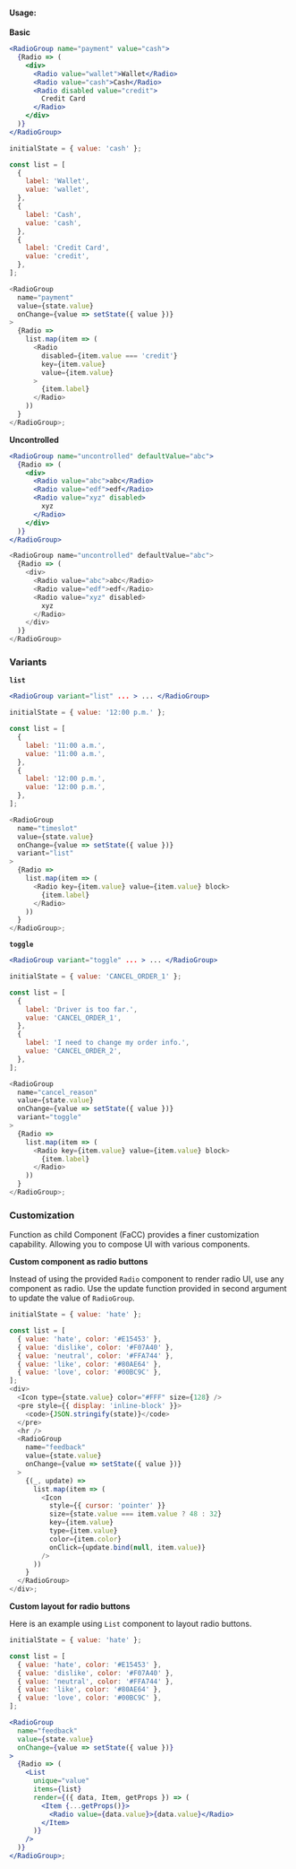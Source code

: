 #### Usage:

**Basic**

```jsx static
<RadioGroup name="payment" value="cash">
  {Radio => (
    <div>
      <Radio value="wallet">Wallet</Radio>
      <Radio value="cash">Cash</Radio>
      <Radio disabled value="credit">
        Credit Card
      </Radio>
    </div>
  )}
</RadioGroup>
```

```js
initialState = { value: 'cash' };

const list = [
  {
    label: 'Wallet',
    value: 'wallet',
  },
  {
    label: 'Cash',
    value: 'cash',
  },
  {
    label: 'Credit Card',
    value: 'credit',
  },
];

<RadioGroup
  name="payment"
  value={state.value}
  onChange={value => setState({ value })}
>
  {Radio =>
    list.map(item => (
      <Radio
        disabled={item.value === 'credit'}
        key={item.value}
        value={item.value}
      >
        {item.label}
      </Radio>
    ))
  }
</RadioGroup>;
```

**Uncontrolled**

```jsx static
<RadioGroup name="uncontrolled" defaultValue="abc">
  {Radio => (
    <div>
      <Radio value="abc">abc</Radio>
      <Radio value="edf">edf</Radio>
      <Radio value="xyz" disabled>
        xyz
      </Radio>
    </div>
  )}
</RadioGroup>
```

```js
<RadioGroup name="uncontrolled" defaultValue="abc">
  {Radio => (
    <div>
      <Radio value="abc">abc</Radio>
      <Radio value="edf">edf</Radio>
      <Radio value="xyz" disabled>
        xyz
      </Radio>
    </div>
  )}
</RadioGroup>
```

### Variants

**`list`**

```jsx static
<RadioGroup variant="list" ... > ... </RadioGroup>
```

```js
initialState = { value: '12:00 p.m.' };

const list = [
  {
    label: '11:00 a.m.',
    value: '11:00 a.m.',
  },
  {
    label: '12:00 p.m.',
    value: '12:00 p.m.',
  },
];

<RadioGroup
  name="timeslot"
  value={state.value}
  onChange={value => setState({ value })}
  variant="list"
>
  {Radio =>
    list.map(item => (
      <Radio key={item.value} value={item.value} block>
        {item.label}
      </Radio>
    ))
  }
</RadioGroup>;
```

**`toggle`**

```jsx static
<RadioGroup variant="toggle" ... > ... </RadioGroup>
```

```js
initialState = { value: 'CANCEL_ORDER_1' };

const list = [
  {
    label: 'Driver is too far.',
    value: 'CANCEL_ORDER_1',
  },
  {
    label: 'I need to change my order info.',
    value: 'CANCEL_ORDER_2',
  },
];

<RadioGroup
  name="cancel_reason"
  value={state.value}
  onChange={value => setState({ value })}
  variant="toggle"
>
  {Radio =>
    list.map(item => (
      <Radio key={item.value} value={item.value} block>
        {item.label}
      </Radio>
    ))
  }
</RadioGroup>;
```

### Customization

Function as child Component (FaCC) provides a finer customization capability. Allowing you to compose UI with various components.

**Custom component as radio buttons**

Instead of using the provided `Radio` component to render radio UI, use any component as radio. Use the update function provided in second argument to update the value of `RadioGroup`.

```js
initialState = { value: 'hate' };

const list = [
  { value: 'hate', color: '#E15453' },
  { value: 'dislike', color: '#F07A40' },
  { value: 'neutral', color: '#FFA744' },
  { value: 'like', color: '#80AE64' },
  { value: 'love', color: '#00BC9C' },
];
<div>
  <Icon type={state.value} color="#FFF" size={128} />
  <pre style={{ display: 'inline-block' }}>
    <code>{JSON.stringify(state)}</code>
  </pre>
  <hr />
  <RadioGroup
    name="feedback"
    value={state.value}
    onChange={value => setState({ value })}
  >
    {(_, update) =>
      list.map(item => (
        <Icon
          style={{ cursor: 'pointer' }}
          size={state.value === item.value ? 48 : 32}
          key={item.value}
          type={item.value}
          color={item.color}
          onClick={update.bind(null, item.value)}
        />
      ))
    }
  </RadioGroup>
</div>;
```

**Custom layout for radio buttons**

Here is an example using `List` component to layout radio buttons.

```jsx
initialState = { value: 'hate' };

const list = [
  { value: 'hate', color: '#E15453' },
  { value: 'dislike', color: '#F07A40' },
  { value: 'neutral', color: '#FFA744' },
  { value: 'like', color: '#80AE64' },
  { value: 'love', color: '#00BC9C' },
];

<RadioGroup
  name="feedback"
  value={state.value}
  onChange={value => setState({ value })}
>
  {Radio => (
    <List
      unique="value"
      items={list}
      render={({ data, Item, getProps }) => (
        <Item {...getProps()}>
          <Radio value={data.value}>{data.value}</Radio>
        </Item>
      )}
    />
  )}
</RadioGroup>;
```
